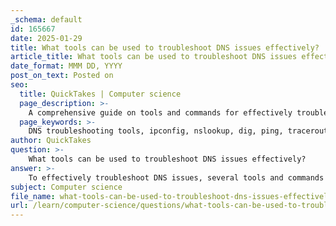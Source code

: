```yaml
---
_schema: default
id: 165667
date: 2025-01-29
title: What tools can be used to troubleshoot DNS issues effectively?
article_title: What tools can be used to troubleshoot DNS issues effectively?
date_format: MMM DD, YYYY
post_on_text: Posted on
seo:
  title: QuickTakes | Computer science
  page_description: >-
    A comprehensive guide on tools and commands for effectively troubleshooting DNS issues, including ipconfig, nslookup, dig, ping, traceroute, Wireshark, DNS performance tools, and browser developer tools.
  page_keywords: >-
    DNS troubleshooting tools, ipconfig, nslookup, dig, ping, traceroute, Wireshark, DNS performance monitoring, browser developer tools, network analysis
author: QuickTakes
question: >-
    What tools can be used to troubleshoot DNS issues effectively?
answer: >-
    To effectively troubleshoot DNS issues, several tools and commands can be utilized. Here are the most common and useful ones:\n\n1. **ipconfig /all**: This command is used on Windows systems to display all current TCP/IP network configuration values. It provides information about the DNS servers being used, which is essential for diagnosing DNS-related problems. By checking the output, you can verify if the correct DNS server is configured.\n\n2. **nslookup**: This command allows users to query DNS records manually. It can be used to check if a specific domain name resolves correctly to an IP address. Additionally, it can help identify issues with DNS records by providing detailed information about the DNS response.\n\n3. **dig**: Similar to `nslookup`, the `dig` command (Domain Information Groper) is a powerful tool available on Unix/Linux systems. It provides detailed information about DNS queries and responses, making it easier to diagnose DNS issues.\n\n4. **ping**: While primarily used to test connectivity, the `ping` command can also help verify if a domain name resolves to an IP address. If the ping command fails to resolve the domain name, it indicates a potential DNS issue.\n\n5. **traceroute (or tracert on Windows)**: This command helps identify the path packets take to reach a destination. If there are DNS issues, it may show where the resolution fails, helping to pinpoint the problem.\n\n6. **Wireshark**: This network protocol analyzer can capture and analyze DNS traffic. By examining the DNS queries and responses, you can identify issues such as timeouts, incorrect responses, or misconfigured DNS servers.\n\n7. **DNS Performance Monitoring Tools**: Various tools are available that can monitor DNS performance and availability, providing insights into DNS resolution times and potential outages.\n\n8. **Browser Developer Tools**: Most modern web browsers come with built-in developer tools that can help diagnose DNS issues. The network tab can show DNS resolution times and errors.\n\nBy using these tools in combination, you can effectively diagnose and resolve DNS issues, ensuring proper domain name resolution and network functionality.
subject: Computer science
file_name: what-tools-can-be-used-to-troubleshoot-dns-issues-effectively.md
url: /learn/computer-science/questions/what-tools-can-be-used-to-troubleshoot-dns-issues-effectively
---
```


&nbsp;